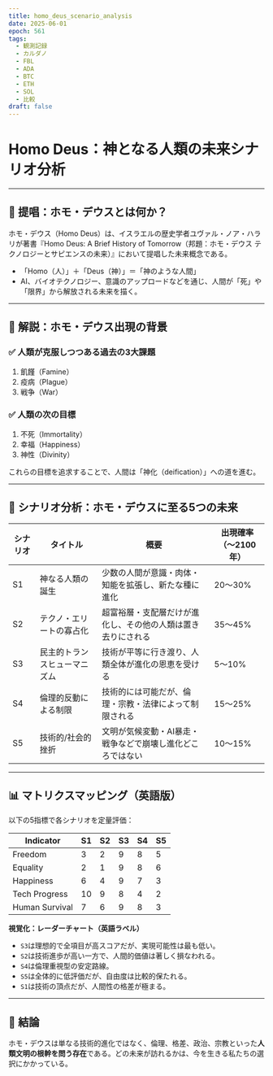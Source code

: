 ```yaml
---
title: homo_deus_scenario_analysis
date: 2025-06-01
epoch: 561
tags:
  - 観測記録
  - カルダノ
  - FBL
  - ADA
  - BTC
  - ETH
  - SOL
  - 比較
draft: false
---
```

# Homo Deus：神となる人類の未来シナリオ分析

---

## 🧠 提唱：ホモ・デウスとは何か？

ホモ・デウス（Homo Deus）は、イスラエルの歴史学者ユヴァル・ノア・ハラリが著書『Homo Deus: A Brief History of Tomorrow（邦題：ホモ・デウス テクノロジーとサピエンスの未来）』において提唱した未来概念である。

- 「Homo（人）」＋「Deus（神）」＝「神のような人間」
- AI、バイオテクノロジー、意識のアップロードなどを通じ、人間が「死」や「限界」から解放される未来を描く。

---

## 📘 解説：ホモ・デウス出現の背景

### ✅ 人類が克服しつつある過去の3大課題

1. 飢饉（Famine）  
2. 疫病（Plague）  
3. 戦争（War）

### ✅ 人類の次の目標

1. 不死（Immortality）  
2. 幸福（Happiness）  
3. 神性（Divinity）

これらの目標を追求することで、人間は「神化（deification）」への道を進む。

---

## 🔮 シナリオ分析：ホモ・デウスに至る5つの未来

| シナリオ | タイトル | 概要 | 出現確率（〜2100年） |
|----------|----------|------|---------------------|
| S1 | 神なる人類の誕生 | 少数の人間が意識・肉体・知能を拡張し、新たな種に進化 | 20〜30% |
| S2 | テクノ・エリートの寡占化 | 超富裕層・支配層だけが進化し、その他の人類は置き去りにされる | 35〜45% |
| S3 | 民主的トランスヒューマニズム | 技術が平等に行き渡り、人類全体が進化の恩恵を受ける | 5〜10% |
| S4 | 倫理的反動による制限 | 技術的には可能だが、倫理・宗教・法律によって制限される | 15〜25% |
| S5 | 技術的/社会的挫折 | 文明が気候変動・AI暴走・戦争などで崩壊し進化どころではない | 10〜15% |

---

## 📊 マトリクスマッピング（英語版）

以下の5指標で各シナリオを定量評価：

| Indicator         | S1 | S2 | S3 | S4 | S5 |
|------------------|----|----|----|----|----|
| Freedom           | 3  | 2  | 9  | 8  | 5  |
| Equality          | 2  | 1  | 9  | 8  | 6  |
| Happiness         | 6  | 4  | 9  | 7  | 3  |
| Tech Progress     | 10 | 9  | 8  | 4  | 2  |
| Human Survival    | 7  | 6  | 9  | 8  | 3  |

**視覚化：レーダーチャート（英語ラベル）**
- `S3`は理想的で全項目が高スコアだが、実現可能性は最も低い。
- `S2`は技術進歩が高い一方で、人間的価値は著しく損なわれる。
- `S4`は倫理重視型の安定路線。
- `S5`は全体的に低評価だが、自由度は比較的保たれる。
- `S1`は技術の頂点だが、人間性の格差が極まる。

---

## 🧭 結論

ホモ・デウスは単なる技術的進化ではなく、倫理、格差、政治、宗教といった**人類文明の根幹を問う存在**である。どの未来が訪れるかは、今を生きる私たちの選択にかかっている。

